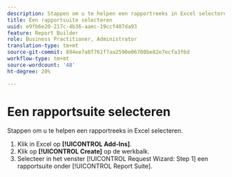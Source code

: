 ```yaml
---
description: Stappen om u te helpen een rapportreeks in Excel selecteren.
title: Een rapportsuite selecteren
uuid: e9fb6e20-217c-4b36-aaec-19ccf407da93
feature: Report Builder
role: Business Practitioner, Administrator
translation-type: tm+mt
source-git-commit: 894ee7a8f761f7aa2590e06708be82e7ecfa3f6d
workflow-type: tm+mt
source-wordcount: '48'
ht-degree: 20%

---
```



# Een rapportsuite selecteren

Stappen om u te helpen een rapportreeks in Excel selecteren.

1. Klik in Excel op **[!UICONTROL Add-Ins]**.
1. Klik op **[!UICONTROL Create]** op de werkbalk.
1. Selecteer in het venster [!UICONTROL Request Wizard: Step 1] een rapportsuite onder [!UICONTROL Report Suite].
